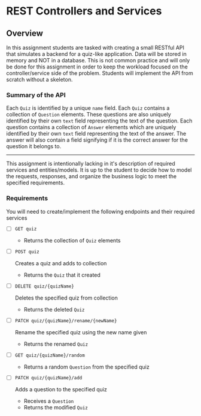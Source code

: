 REST Controllers and Services
=============================
## Overview

In this assignment students are tasked with creating a small RESTful API that simulates a backend for a quiz-like application. Data will be stored in memory and NOT in a database. This is not common practice and will only be done for this assignment in order to keep the workload focused on the controller/service side of the problem. Students will implement the API from scratch without a skeleton.

### Summary of the API

Each `Quiz` is identified by a unique `name` field. Each `Quiz` contains a collection of `Question` elements. These questions are also uniquely identified by their own `text` field representing the text of the question. Each question contains a collection of `Answer` elements which are uniquely identified by their own `text` field representing the text of the answer. The answer will also contain a field signifying if it is the correct answer for the question it belongs to.

---

This assignment is intentionally lacking in it's description of required services and entities/models. It is up to the student to decide how to model the requests, responses, and organize the business logic to meet the specified requirements.

### Requirements

You will need to create/implement the following endpoints and their required services

- [ ] `GET quiz`
    - Returns the collection of `Quiz` elements

- [ ] `POST quiz`

    Creates a quiz and adds to collection
    - Returns the `Quiz` that it created

- [ ] `DELETE quiz/{quizName}`

    Deletes the specified quiz from collection
    - Returns the deleted `Quiz`

- [ ] `PATCH quiz/{quizName}/rename/{newName}`

    Rename the specified quiz using the new name given
    - Returns the renamed `Quiz`

- [ ] `GET quiz/{quizName}/random`
    - Returns a random `Question` from the specified quiz

- [ ] `PATCH quiz/{quizName}/add`

    Adds a question to the specified quiz
    - Receives a `Question`
    - Returns the modified `Quiz`

